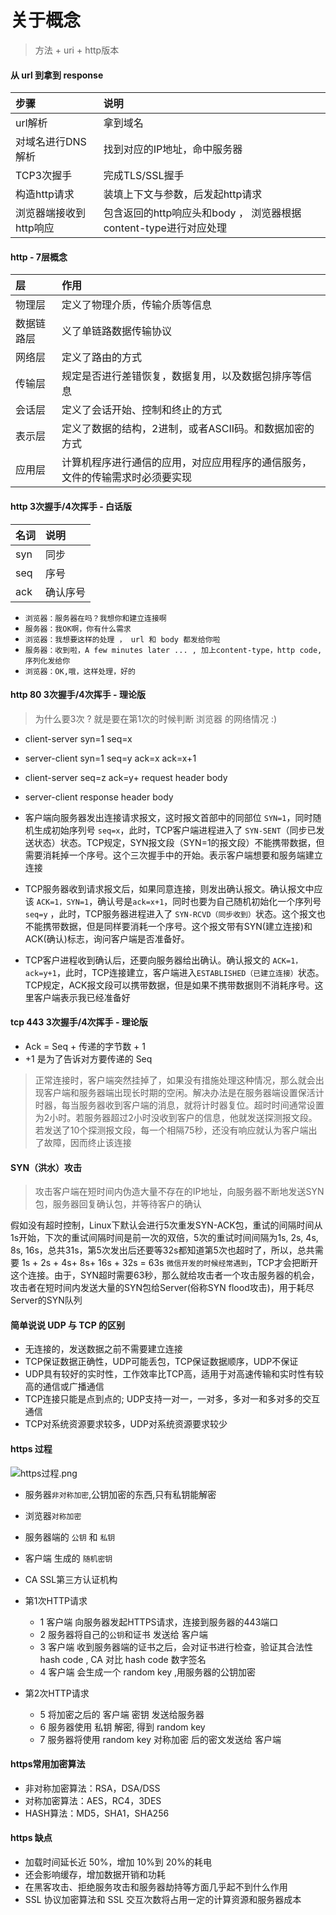 # 关于概念

> 方法 + uri + http版本

#### 从 url 到拿到 response

| 步骤  | 说明  |
| :------ | :-------------------------------- |
| url解析|拿到域名|
| 对域名进行DNS 解析 |  找到对应的IP地址，命中服务器 |
| TCP3次握手 |  完成TLS/SSL握手 |
| 构造http请求 |  装填上下文与参数，后发起http请求 |
| 浏览器端接收到http响应 |  包含返回的http响应头和body ， 浏览器根据content-type进行对应处理 |


#### http - 7层概念



| 层 | 作用 |
| :------ | :-------------------------------- |
| 物理层| 定义了物理介质，传输介质等信息|
| 数据链路层| 义了单链路数据传输协议 |
| 网络层| 定义了路由的方式 |
| 传输层| 规定是否进行差错恢复，数据复用，以及数据包排序等信息 |
| 会话层| 定义了会话开始、控制和终止的方式 |
| 表示层| 定义了数据的结构，2进制，或者ASCII码。和数据加密的方式 |
| 应用层| 计算机程序进行通信的应用，对应应用程序的通信服务，文件的传输需求时必须要实现 |

 
#### http 3次握手/4次挥手 - 白话版

| 名词 | 说明 |
| :------ | :-------------------------------- |
| syn| 同步 |
| seq| 序号|
| ack| 确认序号 |

 

+ `浏览器：服务器在吗？我想你和建立连接啊`
+ `服务器：我OK啊，你有什么需求`
+ `浏览器：我想要这样的处理 ， url 和 body 都发给你啦`
+ `服务器：收到啦，A few minutes later ... , 加上content-type，http code, 序列化发给你`
+ `浏览器：OK,哦，这样处理，好的`

#### http 80 3次握手/4次挥手 - 理论版


> 为什么要3次 ? 就是要在第1次的时候判断 浏览器 的网络情况 :)

+ client-server syn=1 seq=x
+ server-client syn=1 seq=y ack=x ack=x+1 
+ client-server       seq=z ack=y+    request header body
+ server-client             response header body


+ 客户端向服务器发出连接请求报文，这时报文首部中的同部位 `SYN=1`，同时随机生成初始序列号 `seq=x`，此时，TCP客户端进程进入了 `SYN-SENT`（同步已发送状态）状态。TCP规定，SYN报文段（SYN=1的报文段）不能携带数据，但需要消耗掉一个序号。这个三次握手中的开始。表示客户端想要和服务端建立连接

+ TCP服务器收到请求报文后，如果同意连接，则发出确认报文。确认报文中应该 `ACK=1，SYN=1`，确认号是`ack=x+1`，同时也要为自己随机初始化一个序列号 `seq=y` ，此时，TCP服务器进程进入了 `SYN-RCVD（同步收到）`状态。这个报文也不能携带数据，但是同样要消耗一个序号。这个报文带有SYN(建立连接)和ACK(确认)标志，询问客户端是否准备好。

+ TCP客户进程收到确认后，还要向服务器给出确认。确认报文的 `ACK=1，ack=y+1`，此时，TCP连接建立，客户端进入`ESTABLISHED（已建立连接）`状态。TCP规定，ACK报文段可以携带数据，但是如果不携带数据则不消耗序号。这里客户端表示我已经准备好


#### tcp 443 3次握手/4次挥手 - 理论版

+  Ack = Seq + 传递的字节数 + 1
+  +1 是为了告诉对方要传递的 Seq

> 正常连接时，客户端突然挂掉了，如果没有措施处理这种情况，那么就会出现客户端和服务器端出现长时期的空闲。解决办法是在服务器端设置保活计时器，每当服务器收到客户端的消息，就将计时器复位。超时时间通常设置为2小时。若服务器超过2小时没收到客户的信息，他就发送探测报文段。若发送了10个探测报文段，每一个相隔75秒，还没有响应就认为客户端出了故障，因而终止该连接


#### SYN（洪水）攻击 


> 攻击客户端在短时间内伪造大量不存在的IP地址，向服务器不断地发送SYN包，服务器回复确认包，并等待客户的确认

假如没有超时控制，Linux下默认会进行5次重发SYN-ACK包，重试的间隔时间从1s开始，下次的重试间隔时间是前一次的双倍，5次的重试时间间隔为1s, 2s, 4s, 8s, 16s，总共31s，第5次发出后还要等32s都知道第5次也超时了，所以，总共需要 1s + 2s + 4s+ 8s+ 16s + 32s = 63s `微信开发的时候经常遇到`，TCP才会把断开这个连接。由于，SYN超时需要63秒，那么就给攻击者一个攻击服务器的机会，攻击者在短时间内发送大量的SYN包给Server(俗称SYN flood攻击)，用于耗尽Server的SYN队列


#### 简单说说 UDP 与 TCP 的区别

+ 无连接的，发送数据之前不需要建立连接
+ TCP保证数据正确性，UDP可能丢包，TCP保证数据顺序，UDP不保证
+ UDP具有较好的实时性，工作效率比TCP高，适用于对高速传输和实时性有较高的通信或广播通信
+ TCP连接只能是点到点的;  UDP支持一对一，一对多，多对一和多对多的交互通信
+ TCP对系统资源要求较多，UDP对系统资源要求较少



#### https 过程

![https过程.png](https过程.png)

+ 服务器`非对称加密`,公钥加密的东西,只有私钥能解密
+ 浏览器`对称加密`
+ 服务器端的 `公钥` 和 `私钥`
+ 客户端 生成的 `随机密钥`
+ CA SSL第三方认证机构

+ 第1次HTTP请求
    + 1 客户端 向服务器发起HTTPS请求，连接到服务器的443端口
    + 2 服务器将自己的`公钥`和证书 发送给 客户端
    + 3 客户端 收到服务器端的证书之后，会对证书进行检查，验证其合法性 hash code , CA 对比 hash code 数字签名
    + 4 客户端 会生成一个 random key ,用服务器的公钥加密

+ 第2次HTTP请求
    + 5 将加密之后的 客户端 密钥 发送给服务器
    + 6 服务器使用 私钥 解密, 得到 random key
    + 7 服务器将使用 random key 对称加密 后的密文发送给 客户端

#### https常用加密算法

+ 非对称加密算法：RSA，DSA/DSS
+ 对称加密算法：AES，RC4，3DES
+ HASH算法：MD5，SHA1，SHA256


#### https 缺点

+ 加载时间延长近 50%，增加 10%到 20%的耗电
+ 还会影响缓存，增加数据开销和功耗
+ 在黑客攻击、拒绝服务攻击和服务器劫持等方面几乎起不到什么作用
+ SSL 协议加密算法和 SSL 交互次数将占用一定的计算资源和服务器成本